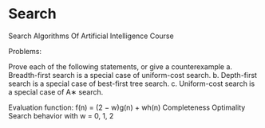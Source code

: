 # Search
Search Algorithms Of Artificial Intelligence Course

Problems:

Prove each of the following statements, or give a counterexample
a. Breadth-first search is a special case of uniform-cost search.
b. Depth-first search is a special case of best-first tree search.
c. Uniform-cost search is a special case of A∗ search.

Evaluation function: f(n) = (2 − w)g(n) + wh(n)
Completeness
Optimality
Search behavior with w = 0, 1, 2
